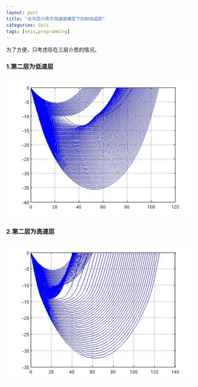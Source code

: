 ```yaml
---
layout: post
title: "水平层介质不同速度模型下的射线追踪"
categories: Seis
tags: [seis,programming]
---
```


为了方便，只考虑存在三层介质的情况。

### 1.第二层为低速层
![fig](/pic/fig/lvz.jpg "Low Velocity Zone")

### 2.第二层为高速层
![fig](/pic/fig/hvz.jpg "High Velocity Zone")
